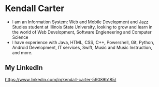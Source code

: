 # Kendall Carter
 
 

- I am an Information System: Web and Mobile Development and Jazz Studies student at Illinois State University, looking to grow and learn in the world of Web Development, Software Engieneering and Computer Science
- I have experience with Java, HTML, CSS, C++, Powershell, Git, Python, Android Development, IT services, Swift, Music and Music Instruction, and more.

                                                                                    
## My LinkedIn
https://www.linkedin.com/in/kendall-carter-59089b185/  

